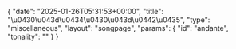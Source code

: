 {
    "date": "2025-01-26T05:31:53+00:00",
    "title": "\u0430\u043d\u0434\u0430\u043d\u0442\u0435",
    "type": "miscellaneous",
    "layout": "songpage",
    "params": {
        "id": "andante",
        "tonality": ""
    }
}